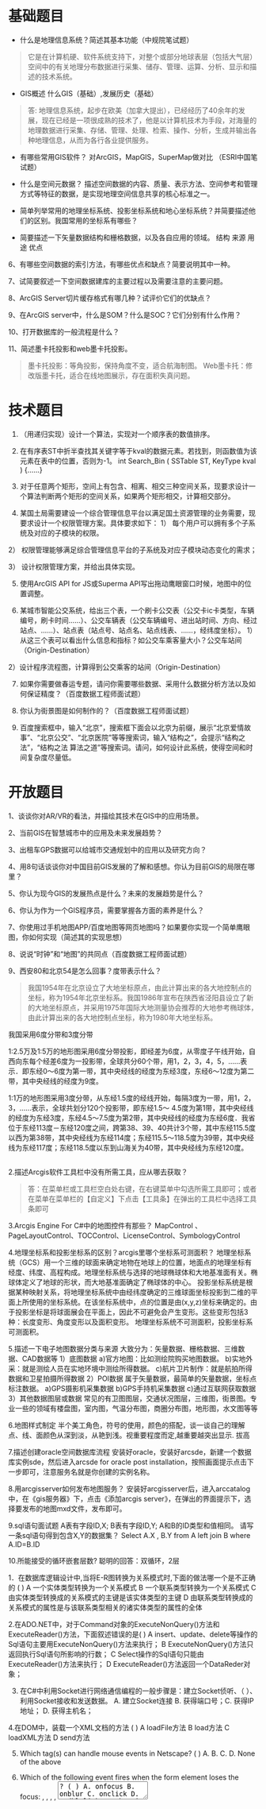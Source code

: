 # 基础题目

- 什么是地理信息系统？简述其基本功能（中规院笔试题）
> 它是在计算机硬、软件系统支持下，对整个或部分地球表层（包括大气层）空间中的有关地理分布数据进行采集、储存、管理、运算、分析、显示和描述的技术系统。

- GIS概述 什么GIS（基础）,发展历史（基础） 
> 答: 地理信息系统，起步在欧美（加拿大提出），已经经历了40余年的发展，现在已经是一项很成熟的技术了，他是以计算机技术为手段，对海量的地理数据进行采集、存储、管理、处理、检索、操作、分析，生成并输出各种地理信息，从而为各行各业提供服务。

- 有哪些常用GIS软件？
对ArcGIS，MapGIS，SuperMap做对比 （ESRI中国笔试题）

- 什么是空间元数据？
描述空间数据的内容、质量、表示方法、空间参考和管理方式等特征的数据，是实现地理空间信息共享的核心标准之一。

- 简单列举常用的地理坐标系统、投影坐标系统和地心坐标系统？并简要描述他们的区别。我国常用的坐标系有哪些？

- 简要描述一下矢量数据结构和栅格数据，以及各自应用的领域。
结构 来源 用途 优点

6、有哪些空间数据的索引方法，有哪些优点和缺点？简要说明其中一种。

7、试简要叙述一下空间数据建库的主要过程以及需要注意的主要问题。

8、ArcGIS Server切片缓存格式有哪几种？试评价它们的优缺点？

9、在ArcGIS server中，什么是SOM？什么是SOC？它们分别有什么作用？

10、打开数据库的一般流程是什么？

11、简述墨卡托投影和web墨卡托投影。
> 墨卡托投影：等角投影，保持角度不变，适合航海制图。
Web墨卡托：修改版墨卡托，适合在线地图展示，存在面积失真问题。

# 技术题目

1. （用递归实现）设计一个算法，实现对一个顺序表的数值排序。

2. 在有序表ST中折半查找其关键字等于kval的数据元素。若找到，则函数值为该元素在表中的位置，否则为-1。
int Search_Bin ( SSTable ST, KeyType kval ) {……}

3. 对于任意两个矩形，空间上有包含、相离、相交三种空间关系，现要求设计一个算法判断两个矩形的空间关系，如果两个矩形相交，计算相交部分。

4. 某国土局需要建设一个综合管理信息平台以满足国土资源管理的业务需要，现要求设计一个权限管理方案。具体要求如下：
1） 每个用户可以拥有多个子系统及对应的子模块的权限。

2） 权限管理能够满足综合管理信息平台的子系统及对应子模块动态变化的需求；

3） 设计权限管理方案，并给出具体实现。

5. 使用ArcGIS API for JS或Superma API写出拖动鹰眼窗口时候，地图中的位置调整。

6. 某城市智能公交系统，给出三个表，一个刷卡公交表（公交卡ic卡类型，车辆编号，刷卡时间……）、公交车辆表（公交车辆编号、进出站时间、方向、经过站点、……）、站点表（站点号、站点名、站点线表、……，经纬度坐标）。
1） 从这三个表可以看出什么信息和指标？如公交车乘客量大小？公交车站间（Origin-Destination）

2）设计程序流程图，计算得到公交乘客的站间（Origin-Destination）

7. 如果你需要做春运专题，请问你需要哪些数据、采用什么数据分析方法以及如何保证精度？（百度数据工程师面试题）

8. 你认为街景图是如何制作的？（百度数据工程师面试题）
   
9. 百度搜索框中，输入“北京”，搜索框下面会以北京为前缀，展示“北京爱情故事”、“北京公交”、“北京医院”等等搜索词，输入“结构之”，会提示“结构之法”，“结构之法 算法之道”等搜索词。请问，如何设计此系统，使得空间和时间复杂度尽量低。

# 开放题目

1、谈谈你对AR/VR的看法，并描绘其技术在GIS中的应用场景。

2、当前GIS在智慧城市中的应用及未来发展趋势？

3、出租车GPS数据可以给城市交通规划中的应用以及研究方向？

4、用8句话谈谈你对中国目前GIS发展的了解和感想。你认为目前GIS的局限在哪里？

5、你认为现今GIS的发展热点是什么？未来的发展趋势是什么？

6、你认为作为一个GIS程序员，需要掌握各方面的素养是什么？

7、你使用过手机地图APP/百度地图等网页地图吗？如果要你实现一个简单鹰眼图，你如何实现（简述其的实现思想）

8、说说“时钟”和“地图”的共同点（百度数据工程师面试题）

9、西安80和北京54是怎么回事？度带表示什么？
> 我国1954年在北京设立了大地坐标原点，由此计算出来的各大地控制点的坐标，称为1954年北京坐标系。我国1986年宣布在陕西省泾阳县设立了新的大地坐标原点，并采用1975年国际大地测量协会推荐的大地参考椭球体，由此计算出来的各大地控制点坐标，称为1980年大地坐标系。

我国采用6度分带和3度分带

  1∶2.5万及1∶5万的地形图采用6度分带投影，即经差为6度，从零度子午线开始，自西向东每个经差6度为一投影带，全球共分60个带，用1，2，3，4，5，……表示．即东经0～6度为第一带，其中央经线的经度为东经3度，东经6～12度为第二带，其中央经线的经度为9度。

  1∶1万的地形图采用3度分带，从东经1.5度的经线开始，每隔3度为一带，用1，2，3，……表示，全球共划分120个投影带，即东经1.5～ 4.5度为第1带，其中央经线的经度为东经3度，东经4.5～7.5度为第2带，其中央经线的经度为东经6度．我省位于东经113度－东经120度之间，跨第38、39、40共计3个带，其中东经115.5度以西为第38带，其中央经线为东经114度；东经115.5～118.5度为39带，其中央经线为东经117度；东经118.5度以东到山海关为40带，其中央经线为东经120度。


##


2.描述Arcgis软件工具栏中没有所需工具，应从哪去获取？
> 答：在菜单栏或工具栏空白处右键，在右键菜单中勾选所需工具即可；或者在菜单在菜单栏的【自定义】下点击【工具条】在弹出的工具栏中选择工具条即可

3.Arcgis Engine For C#中的地图控件有那些？
MapControl 、PageLayoutControl、TOCControl、LicenseControl、SymbologyControl

4.地理坐标系和投影坐标系的区别？arcgis里哪个坐标系可测面积？
地理坐标系统（GCS）用一个三维的球面来确定地物在地球上的位置，地面点的地理坐标有经度、纬度、高程构成。地理坐标系统与选择的地球椭球体和大地基准面有关。椭球体定义了地球的形状，而大地基准面确定了椭球体的中心。 投影坐标系统是根据某种映射关系，将地理坐标系统中由经纬度确定的三维球面坐标投影到二维的平面上所使用的坐标系统。在该坐标系统中，点的位置是由(x,y,z)坐标来确定的。由于投影坐标是将球面展会在平面上，因此不可避免会产生变形。这些变形包括3种：长度变形、角度变形以及面积变形。 地理坐标系统不可测面积，投影坐标系可测面积。

5.描述一下电子地图数据分类与来源
大致分为：矢量数据、栅格数据、三维数据、CAD数据等 1）底图数据 a)官方地图：比如测绘院购买地图数据。 b)实地外采：就是测绘人员在实地环境中测绘所得数据。 c)航片卫片制作：就是航拍所得数据和卫星拍摄所得数据 2）POI数据 属于矢量数据，最简单的矢量数据，坐标点标注数据。 a)GPS摄影机采集数据 b)GPS手持机采集数据 c)通过互联网获取数据 3）其他数据图层或数据 常见的有卫图图层，交通状况图层，三维图，街景图。专业一些的领域有楼盘图，室内图，气温分布图，商圈分布图，地形图，水文图等等

6.地图样式制定
半个美工角色，符号的使用，颜色的搭配，谈一谈自己的理解 点、线、面颜色从深到淡，从艳到浅。视重要程度而定,越重要越突出显示. 拔高

7.描述创建oracle空间数据库流程
安装好oracle，安装好arcsde，新建一个数据库实例sde，然后进入arcsde for oracle post installation，按照画面提示点击下一步即可，注意服务名就是你创建的实例名称。

8.用arcgisserver如何发布地图服务？
安装好arcgisserver后，进入arccatalog中，在《gis服务器》下，点击《添加arcgis server》，在弹出的界面提示下，选择要发布的地图mxd文件，发布即可。

9.sql语句面试题
A表有字段ID,X; B表有字段ID,Y; A和B的ID类型和值相同。 请写一条sql语句得到包含X,Y的数据集？ Select A.X , B.Y from A left join B where A.ID=B.ID

10.所能接受的循环嵌套层数?
聪明的回答：双循环，2层

1．在数据库逻辑设计中,当将E-R图转换为关系模式时,下面的做法哪一个是不正确的 ( )
A 一个实体类型转换为一个关系模式 B 一个联系类型转换为一个关系模式 C 由实体类型转换成的关系模式的主键是该实体类型的主键 D 由联系类型转换成的关系模式的属性是与该联系类型相关的诸实体类型的属性的全体

2.在ADO.NET中，对于Command对象的ExecuteNonQuery()方法和ExecuteReader()方法，下面叙述错误的是( )
A insert、update、delete等操作的Sql语句主要用ExecuteNonQuery()方法来执行； B ExecuteNonQuery()方法只返回执行Sql语句所影响的行数； C Select操作的Sql语句只能由ExecuteReader()方法来执行； D ExecuteReader()方法返回一个DataReder对象；

3. 在C#中利用Socket进行网络通信编程的一般步骤是：建立Socket侦听、（ ）、利用Socket接收和发送数据。
A. 建立Socket连接 B. 获得端口号；C. 获得IP地址； D. 获得主机名；

4.在DOM中，装载一个XML文档的方法 ( )
A loadFile方法 B load方法 C loadXML方法 D send方法

5.  Which tag(s) can handle mouse events in Netscape? ( )
A.   B.  C. 
D.  None of the above

6.  Which of the following event fires when the form element loses the focus: , , , , <textarea>? ( ) A.  onfocus B.  onblur C.  onclick D.  ondblclick 7.  What is the correct syntax for referring to an external script called " abc.js"?( ) A. <script href=" abc.js"> B. <script name=" abc.js"> C. <script src=" abc.js"> D.  None of the above 选择题答案：1D 2C 3 A 4B 5B 6 B 7C 8.B/S模式中客户端向服务器发送请求有几种方式。 9.SQLSERVER服务器中，给定表 table1 中有两个字段 ID、LastUpdateDate，ID表示更新的事务号， LastUpdateDate表示更新时的服务器时间，请使用一句SQL语句获得最后更新的事务号。 

10.简述你对类、对象、接口它们之间关系的理解。 对象是类的实例化，需要被继承之后才能发挥作用的类 

11.你使用过 Google 地图吗？如果要你实现一个简单鹰眼图，你如何实现（简述其的实现思想） 

12.列举一些你曾经参与的项目，以及你在该项目中的角色，和你在该项目中获得的收获。 城信所GIS程序员笔试部分题目：（完全原题） 

1.什么是元数据？ 元数据就是用来定义数据的数据metadata 

2.简单列举常用的地理坐标系统、投影坐标系统和地心坐标系统？并简要描述他们的区别。 
> 地理坐标系统：WGS84； 投影坐标系统：北京54，西安80。 地理坐标系统与投影坐标系统的区别： 1）.地理坐标系统是以经纬度为地图的存储单位，确定一个可以量化计算的椭球体，还有一个可以将该椭球体定位的大地基准面。 2）.投影坐标系统是以长度单位（通常是米）来进行地图的存储，要确定一个投影坐标，首先要有一个球面坐标，然后就是转化过程，即通过一定的算法（高斯克吕格就是一种投影算法），将该球面坐标投影成为平面坐标。 

3.简要描述一下矢量数据结构和栅格数据，以及各自应用的领域。 

> a.栅格结构是以规则的阵列来表示空间地物或现象分布的数据组织，组织中的每个数据表示地物或现象的非几何属性特征。 
b.矢量数据结构是通过记录坐标的方式尽可能精确地表示点、线和多边形等地理实体，坐标空间设为连续，允许任意位置、长度和面积的精确定义。 c.栅格数据操作总的来说容易实现，矢量数据操作则比较复杂； d.栅格结构是矢量结构在某种程度上的一种近似，对于同一地物达到于矢量数据相同的精度需要更大量的数据；在坐标位置搜索、计算多边形形状面积等方面栅格结构更为有效，而且易于遥感相结合，易于信息共享； e.矢量结构对于拓扑关系的搜索则更为高效，网络信息只有用矢量才能完全描述，而且精度较高。对于地理信息系统软件来说，两者共存，各自发挥优势是十分有效的。 4.有哪些空间数据的索引方法，有哪些优点和缺点？简要说明其中一种。 a.简单网格空间索引：把空间划分为大小相同的网格。根据每个实体的空间范围把实体网格划成不同的部分，每个梅岭记录落入该格内的空间实体的编号，每一部分对应的网格分别增加新的记录以反映当前处理实体； b.KD树：是一种基于点的动态索引方法。在二维坐标下，根据插入结点的X,Y坐标对空间进行交叉分割，把数据递归地划分为一个二叉查找树； c.R树：R树由中间结点和叶结点组成，实际数据对象的最小外接矩形存储在叶结点中，中间结点通过聚集其低层结点的外接矩形形成，包含所有这些外接矩形。 5.试简要叙述一下空间数据建库的主要过程以及需要注意的主要问题。 完整的数据建库过程包括：数据库建模过程、数据监理过程、利用各种工具将各种数据入库的过程。 A．数据库建模过程。这一过程主要是根据行业应用特点及对其的理解，制定出比较规范的数据规范，在逻辑上建设数据库。 B. 数据监理过程。这一过程主要是检测数据的正确性，从而保证建库的准确性。 C．狭义上的建库主要是指利用各种工具将各种数据入库的过程。在这个过程中最重要的是多源数据的集成问题。数据格式转换模式格式转换模式是传统的GIS数据集成方法，也是入库的基本思想。在这种模式下，其他数据格式经专门的数据转换程序进行格式转换后，就可以进行入库了。这是目前GIS系统集成的主要办法。基本上每个GIS平台都提供了一些数据转换工具，以ESRI公司的ArcGIS 平台为例子，其提供了ArcToolBox工具箱，功能比较完善和强大，基本上支持所有市面上主流的各种GIS数据 6.试述坐标变换的基本原理？写出仿射变换的主要处理过程。 坐标变换的基本原理是：是通过改变对应的参数，如基准面，椭球体，或者投影计算方法，实现由一种坐标系统向另一种坐标系统转换转换的过程。（找不到相关的资料，自己总结的） 仿射变换：是空间直角坐标变换的一种，它是一种二维坐标到二维坐标之间的线性变换，保持二维图形的“平直线”和“平行性”，其可以通过一系列的原子变换的复合来实现，包括平移(Translation)、缩放（Scale）、翻转（Flip）、旋转（Rotation）和剪切(Shear)。 海维公司GIS程序员笔试部分题目：（凭记忆） 1.SQL查询语句。（南方数码公司SQL查询也是重点考查内容） 2.给定一个变量IFeatureClass：fcs，另外一个变量IPolygon：poly。要求从fcs中获取与poly相交的所有要素的集合。 请用代码实现上述过程。 3. ArcGIS Server切片缓存格式有哪几种？试评价它们的优缺点？ a.ArcGIS Server缓存瓦片文件格式一般来说有三种：JPEG、PNG32及PNG8。 b.这三种文件格式在一些方面上有些不同，这些不同就决定了他们主要应用的方向。以下详细看看主要的差别：      1)、是否支持透明：JPEG不支持透明底色，PNG32与PNG8支持透明底色。也就是作为最低层的底图可以使用JPEG，其他地方最好使用PNG格式。      2)、支持的颜色级别：JPEG与PNG32支持16万色，而PNG8支持256色。对于需要丰富颜色表达的图层，建议采用JPEG或者PNG32，对于简单的要素渲染的需求，则选择PNG8比较合适。      3)、存储方式 ：JPEG为有损带高压缩比的文件格式，能支持55-90的压缩比例。而PNG32和PNG8都是无损的。图片精度高，同时占用磁盘空间较大。 c.综合上述的特点一般来说JPEG比较适合用于影像切片，PNG32则适中与影像与矢量的切片。由于支持的颜色数较少及透明的特点PNG8更适合用于矢量数据的切片。 4.地理坐标与投影坐标有什么区别和联系。 1）.地理坐标系统是以经纬度为地图的存储单位，确定一个可以量化计算的椭球体，还有一个可以将该椭球体定位的大地基准面。 2）.投影坐标系统是以长度单位（通常是米）来进行地图的存储，要确定一个投影坐标，首先要有一个球面坐标，然后就是转化过程，即通过一定的算法（高斯克吕格就是一种投影算法），将该球面坐标投影成为平面坐标。 5.用递归算法计算第30个数字。 1，1，2，3，5…. 6.认为身为一个GIS程序员，需要掌握的各方面素养是什么？ a.编程语言能力 b.英语 c.学习能力 d.文档能力 e.创造能力 7.如何管理一个软件项目，你认为一个软件开发项目重点应该放在哪一部分？ 无答案 8.你认为现今GIS的发展热点是什么？GIS的发展趋势会是怎样？ WEB GIS 三维GIS 数字地球共享，三维 ArcEngine知识 1.数据库的三种形式： a)Mdb数据库形式 b)文件形式（如shp,Tin,Raster） c)SDE数据库形式 2.打开数据库的一般流程： a)定义IWorkspaceFactory变量pWsf; b)创建具体的WorkspaceFactory,如 pWsf=new ShapeWorkspaceFactory; pWsf=new AccessWorkspaceFactory; c)利用Open或者OpenFromFile打开数据库，产生IWorkSapce对象，即为数据库对象。 3.如何理解ILayer，IFeatureClass，IFeatureLayer与IFeature的关系。 IFeayureLayer是ILayer的子类 ， IFeature是IFeatureLayer中的一个要素。可以 从IFeatureLayer中得到IFeatureClass  再利用游标IFeatureCursor就可以把这些IFeature一个个遍历出来了！

# GIS开发面试问题：
1、请做个自我介绍

2、路由生命周期（也叫导航守卫）

1）全局守卫：是指路由实例上直接操作的钩子函数，特点是所有路由配置的组件都会触发，直白点就是触发路由就会触发这些钩子函数

beforeEach（to，from， next）

beforeResolve（to，from， next）

afterEach（to，from）

2）路由守卫： 是指在单个路由配置的时候也可以设置的钩子函数

beforeEnter（to，from， next）

3）组件守卫：是指在组件内执行的钩子函数，类似于组件内的生命周期，相当于为配置路由的组件添加的生命周期钩子函数。

beforeRouteEnter（to，from， next）

beforeRouteUpdadte（to，from， next）

beforeRouteLeave（to，from， next）

3.关于你在简历中提到的项目,都使用了那些技术栈来进行开发?

答: 首先是Web前端使用了 jQuery + Bootstrap 这样一个通用的技术栈,然后后台管理使用了Vue + Vue-router + Element-UI ,接口服务使用的是node + Express 框架,可以方便的实现 MySQL数据库的连接。

4.你的平台使用了天地图,说一下这个服务是什么格式的类型,具体是怎样加载出来的?

答: 天地图的服务采用的是 OGC 的网络地图瓦片服务 (WMTS) 标准。

简单来说,就是天地图提供了这样一个WMTS的标准服务,开发者向天地图地图服务发出请求,从而调用其在线瓦片地图,然后在OpenLayers中使用对应加载瓦片地图的方法进行调用,就可以在前端进行展示了。

5.在openLayers中如何加载WMTS服务?

答: 在openLayers中可以通过olsourse.WMTS 以及 ol.sourse.XYZ等方式加载WMTS服务，ol.source.XYZ的方式比较简单，只需要输入修改url和xyz以及坐标系即可。而ol.source.WMTS较复杂，需要配置原点、分辨率数组、分辨率对应的级别、坐标系的参数等。

6.你刚才有提到WMS,可以具体说一下WMS和WMTS两者的区别吗?

答: WMTS服务和WMS服务本质区别即对客户端请求服务的响应不同

比如在接受客户端请求WMTS服务时，返回给客户端是固定大小的瓦片，客户端根据索引号来获取每一张瓦片，而后拼接成地图进行展示，其采取缓存技术来替代实时对数据进行可视化，用以提高地图响应能力。

而当客户端请求WMS服务时，返回给客户端是一张完整的图片，客户端取到直接展示。

7.你还用过其他OGC标准的服务吗?

WFS(要素服务) WPS(地理处理服务) WCS等

8.你现在使用的天地图的坐标系是什么坐标系?

答: CGCS2000

9.有没有了解过web墨卡托投影,两者有什么区别,如何快速分辨?

地理坐标系和投影坐标系的区别

快速分辨:单位(经纬度坐标和xy的区别)和形状两方面(web墨卡托投影为正方形)

10.其他一下常用的大地坐标系和投影坐标系有哪些,简述一下两者的区别?

大地坐标系(地理坐标系) --三维(单位:经纬度坐标,大地高)

投影坐标系(平面坐标系) --二维(单位: XYZ坐标)

11.为什么JS是单线程?

单线程:在同一时间只能做一件事

js也有多线程能力,即web worker,但有限制,无法操作DOM

因为js主要功能是操作DOM,如果有多线程,其中一个线程要删除一个div,另外一个线程要给这个div添加子元素,那到底要听那个线程的呢,这样会产生很多冲突.

12.JS单线程的问题及解决方法

单线程引发的问题:所有任务都需要排队,前一个任务结束,才会执行后一个任务,这样一些耗时很长的任务就会阻塞页面的操作,如果一值等待则会非常不合理

解决办法:引入异步,添加了一个消息队列, 即将一些需要等待的任务分类按顺序放在消息队列中,先执行可以直接执行的任务,之后不停的去消息队列询问是否有任务可以执行,有就将任务重新放到主线程里执行,没有就继续之前的操作,这个过程就是js的事件轮询

1.所有任务都在主线程上执行,形成一个执行栈

2.如果执行栈中的所有同步任务执行完毕,js就会读取消息队列中的异步任务,如果有可以执行的任务就把它放到执行栈中并开始执行

3.主线程不断重复上面的第二步,这样的一个循环称为事件循环

13.js中的宏任务和微任务

js将异步队列里的任务划分为宏任务和微任务,有时也把同步任务视为宏任务

主进程: 同步任务 1).Promise里面(非回调) 2).async await里面的同步化代码

消息队列: 异步任务 - 微任务队列 : 1). process.nextTick 2). Promise.then回调 3). MO

- 宏任务队列 : 1). setTimeout, setInterval, setImmediate 2). I/O 3). UI rendering

执行顺序:

执行主线程执行栈中的任务 ----> 同步代码(宏任务) : 同步代码, promise中的代码 , await中的代码 -----> 当主线程执行栈清空 ----> 执行微任务队列 ----> 微任务(异步) : 返回的promise回调(即.then里面的内容) ----> 微任务队列清空 -----> 执行宏任务队列 ----> 宏任务(异步) :定时器任务 ----> 宏任务队列清空 -----> 回到主线程,所有任务队列清空

没有任务就所有任务队列清空,如果还有任务,就继续进行上面的轮询。



14. 除了使用天地图等第三方地图，你有没有尝试着自己发布一些地图来使用?

开源的geoserver 或者商用的ArcGIS\SuperMap\MapGIS的服务发布平台




1.如果我在渲染一个点图层的时候，这个点的数量非常多，一次加载的话会非常慢，有什么办法可以改善这个加载速度？

2.如果我现在要查询一条河周边有哪些有污染的工厂需要搬迁,用你现在的技术要如何实现?

3.你还用OpenLayers做过什么?

4.在项目完成前后对比,你最大的收获是什么?

5.你在项目中主要的工作是什么,讲解一下具体思路?

6.你认为自己项目中的亮点有哪些,具体讲一下。

7.是否学习过cesium?

8.是否学习过vue3和TS?

9.你对哪个数据库比较熟悉,主要用它来做什么?

10.写过那些SQL语句?

11.你对开源GIS软件有哪些了解?

12.后台接口方面你了解过哪些,post和get有什么不同?

13.你说到WMTS涉及到切片,说说你对切片层级的了解.

14.有没有了解过影像服务和矢量服务的叠加在前端是如何实现的?

15.你对影像的处理有了解过吗?

16.你有做过浏览器的适配吗?

17.项目做了多久,遇到了哪些困难,如何解决的?

18.除了你简历上提到了几个项目,你还做过别的项目吗?

19.你未来一两年有什么规划或者打算?

20.你打算在这边留多久?(外地必问)



一、基础题：

1.GIS的组成部分


第2题：

 2.简述墨卡托投影


第3题：

 3.简述矢量地图与栅格地图的特点和区别


第4题：

二、简答题

1.地图中POI的相关概念


第5题：

 2.你需要做春运专题，请问你需要哪些数据、采用什么数据分析方法以及如何保证精度?


第6题：

 3.你认为街景图是如何制作的?


第7题：

素质题

1.你的方案得不到leader响应怎么办?


2.如果你和你的同事被分配到一个任务的两个模块，他没有完全理解他的模块，并且如果换你做他的模块又会很高效很快完成，你会怎么做?


第9题：

 3.说说“时钟”和“地图”的共同点


 哈啰单车GIS数据分析师。
面试是数据产品部门的经理，下面应该是有10-20 个人的团队，里面有2个是GIS分析师。问了开城时如何估算单车投放数量，考虑哪些数据，数据可行性，如何计算。如何选址投放，要用哪些数据。如何估算人流量，使用什么数据。 由于没有单车的相关分析经验，很难回答这些问题。而且属于比较开放式的。面试的人没有问道任何空间分析的方法，Arcgis使用等，和JD上的要求差别很大。

Q：开城时如何估算单车投放数量，考虑哪些数据，数据可行性，如何计算。如何选址投放，要用哪些数据。如何估算人流量，使用什么数据。



您如何处理无聊的重复性任务？

如果答案没有提到脚本或自动化，那么您应该格外警惕。候选人应该在GIS课程中遇到过脚本语言或宏。

您有什么数据库经验？



栅格数据和矢量数据有什么区别？


GIS分析师应该了解基准，投影等信息。因此，我想问一下：什么是基准？




您在Gis分析中的优势/最弱点是什么？
您是“计算者”还是“解释/写作者”？
是什么使您在工作环境中发疯？
您如何看待自己的十年？
为什么雇用您而不是X先生？您能提供什么？
您多久备份一次？
您最喜欢的gis软件是什么？为什么？它比X更好吗？
您将如何表达对上司的抱怨？
哪个最新的gis研究主题吸引您开始一个新项目？
哪个最新的gis相关项目您认为没有用，为什么？



从基础开始

什么是投影？

什么是不同的投影系统？投影坐标系和地理坐标系之间有什么区别？ >什么是尺度？

什么是地理编码？

什么是反向地理编码？

什么是地理参考？
<
什么是地理处理？

最困难的问题：

对您来说更重要的是：金钱还是工作？弱点？

定义多样性？ [GIS经理在2009年6月提出的一个真实问题]



#12 楼
什么是RDBMS？什么是版本控制？您如何将其隐含在GIS中？
您是否参加了ESRI认可的GIS分析高级课程？
您是否拥有计算机科学学位，您认为这是相关的，为什么？
您是否拥有Python，Unix，Linux，ArcGIS的经验？
您擅长创建解决方案，解决问题吗？问题，学习新技术，软件环境以及创建和分析地理数据？给我举几个例子。
哪里有最适合统计分析的GIS数据集的最佳来源？为什么？
什么是平方根均值误差？为什么与地址精度有关？ GIS数据库中的比例尺和距离是什么。
最后一个是技巧问题BTW






我很惊讶没有出现有关空间操作/查询的知识。 br />您可以确定GIS中遇到的一些空间操作吗？ （相交，并集等）

鉴于Area / Layer A and Area / Layer B，如果要确定在Area / Layer A和Area / La中不重叠的区域，则使用什么空间运算B层？

您可能想使用什么查询来识别这条主要道路X公里以内的快餐链？ （期望使用缓冲功能而不是使用距离公式的查询）

评估他们是否真的可以在GIS上下文中进行分析。


哈啰出行面经【地理信息工程师】
【一面】
自我介绍
项目深挖，包括用什么方法做什么，意义，有没有验证、数据情况、使用的方法原理等，还挺细。我是被问了两个和岗位有关的项目
聊python（我的项目中用到），具体用什么包，什么数据库
常用的GIS分析工具举例
场景应用题：一个是如何推荐最优上车点，二是如何利用现有数据确定商圈出入口
做过的项目中碰到的最大问题，如何解决
三个优缺点，并举例
反问：有什么问题

【二面】
天马行空聊，公司发展情况、出行这块业务的发展、部门重点是在做什么、岗位三个方面的内容、上海落户、为什么想来公司、还聊了一面的情况等

C++专业知识：多态、构造函数、设计模式、野指针、内存、常量变量
问了笔试里的一些题：表示很惊讶我水准原点高程能答对（我连懵带猜的，一时也记不清到底是70.多少了）
GIS里面的空间索引
聊项目
软件设计的总体流程，会考虑哪些因素
又开始天马行空聊……需要的人才、架构、地图、产品、这个岗位所属部门、发展空间大、目标赶超滴滴美团、校招社招扩充


1. 介绍下你在这个岗位的优势？
2. 你对自己的总结是？
3. 你学的最好的一部分是什么？
4. 学习的难点在哪里，怎么克服的？
5. 学习中遇到了问题你是怎么解决的？
6. UVE 框架中你学过的知识点选你最拿手的给我分享一下？
7. 除了在课堂上学习外有在网上去扩展下相关知识么？学习的途径是什么？
8. JavaScript 最难的是那一部分？现在你是怎么理解的了？
9. webgis 二次开发是什么？能做什么事情？
10. 在学习 webgis 用到了那些软件？ mapbox 是一个什么？ OpenLayers 是一个什么？
Cesium 是一个什么？ HTML 是一个什么？
11. 发布数据的流程是什么样的？你在小组中负责的是什么？
12. 地图展示功能加载的底图是从哪里来的？
13. 地图控件类目是什么？调用的 API 是在哪一个类名？
14. 地图的类名你记得么？
15. 分享一个你学的最好的前端技术？介绍一个你觉得你学的最好的部分。
16. 大地坐标系和直角坐标系的区别？
17. 用到哪些 GIS 软件？你用这个软件主要用来哪些功能？
18. 地理系信息和普通信息最主要的区别是什么？
20. 你未来的职业规划是？

